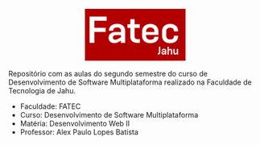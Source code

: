 <div align="center">

![FATEC](https://github.com/Evelyn-Cass/fatec-desenvolvimento-web/blob/main/img/fatec.png)

</div>

Repositório com as aulas do segundo semestre do curso de Desenvolvimento de Software Multiplataforma realizado na Faculdade de Tecnologia de Jahu.

- Faculdade: FATEC
- Curso: Desenvolvimento de Software Multiplataforma
- Matéria: Desenvolvimento Web II
- Professor: Alex Paulo Lopes Batista


